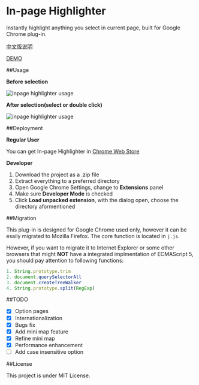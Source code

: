 In-page Highlighter
===================

Instantly highlight anything you select in current page, built for Google Chrome plug-in.

[中文版说明](http://undefinedblog.com/2013/09/chrome-plugin-in-page-highlighter/)

[DEMO](http://jasonslyvia.github.io/In-page-Highlighter/)

##Usage

**Before selection**

![inpage highlighter usage](http://ww4.sinaimg.cn/mw690/831e9385jw1e8h7jn93tgj20pu0dwdie.jpg)

**After selection(select or double click)**

![inpage highlighter usage](http://ww2.sinaimg.cn/mw690/831e9385jw1e8h7jm1p96j20pq0dx414.jpg)

##Deployment

**Regular User**

You can get In-page Highlighter in [Chrome Web Store](https://chrome.google.com/webstore/detail/in-page-highlighter/jieapbldippnhiccagafbdbhipaaanei)

**Developer**

1. Download the project as a .zip file
2. Extract everything to a preferred directory
3. Open Google Chrome Settings, change to **Extensions** panel
4. Make sure **Developer Mode** is checked
5. Click **Load unpacked extension**, with the dialog open, choose the directory aformentioned

##Migration

This plug-in is designed for Google Chrome used only, however it can be esaily migrated to Mozilla Firefox. The core function is located in `j.js`.

However, if you want to migrate it to Internet Explorer or some other browsers that might **NOT** have a integrated implmentation of ECMAScript 5, you should pay attention to following functions:

```javascript
1. String.prototype.trim
2. document.querySelectorAll
3. document.createTreeWalker
4. String.prototype.split(RegExp)
```

##TODO
 - [x] Option pages
 - [x] Internationalization 
 - [x] Bugs fix
 - [x] Add mini map feature
 - [x] Refine mini map
 - [x] Performance enhancement
 - [ ] Add case insensitive option

##License

This project is under MIT License.
 

